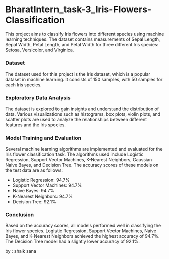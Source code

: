 # BharatIntern_task-3_Iris-Flowers-Classification

This project aims to classify Iris flowers into different species using machine learning techniques. The dataset contains measurements of Sepal Length, Sepal Width, Petal Length, and Petal Width for three different Iris species: Setosa, Versicolor, and Virginica.

### Dataset
The dataset used for this project is the Iris dataset, which is a popular dataset in machine learning. It consists of 150 samples, with 50 samples for each Iris species.

### Exploratory Data Analysis
The dataset is explored to gain insights and understand the distribution of data. Various visualizations such as histograms, box plots, violin plots, and scatter plots are used to analyze the relationships between different features and the Iris species.

### Model Training and Evaluation
Several machine learning algorithms are implemented and evaluated for the Iris flower classification task. The algorithms used include Logistic Regression, Support Vector Machines, K-Nearest Neighbors, Gaussian Naive Bayes, and Decision Tree. The accuracy scores of these models on the test data are as follows:

- Logistic Regression: 94.7%
- Support Vector Machines: 94.7%
- Naive Bayes: 94.7%
- K-Nearest Neighbors: 94.7%
- Decision Tree: 92.1%

### Conclusion
Based on the accuracy scores, all models performed well in classifying the Iris flower species. Logistic Regression, Support Vector Machines, Naive Bayes, and K-Nearest Neighbors achieved the highest accuracy of 94.7%. The Decision Tree model had a slightly lower accuracy of 92.1%.

by : shaik sana
